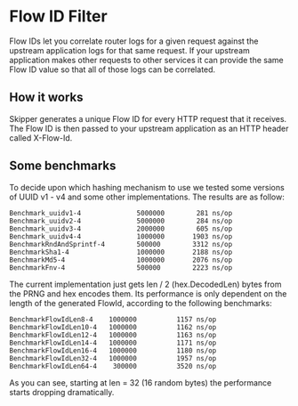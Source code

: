 # Flow ID Filter

Flow IDs let you correlate router logs for a given request against the upstream application logs for that same request.
If your upstream application makes other requests to other services it can provide the same Flow ID value so that all
of those logs can be correlated.

## How it works
Skipper generates a unique Flow ID for every HTTP request that it receives. The Flow ID is then passed to your 
upstream application as an HTTP header called X-Flow-Id.

## Some benchmarks

To decide upon which hashing mechanism to use we tested some versions of UUID v1 - v4 and some other implementations.
The results are as follow:

	Benchmark_uuidv1-4	            5000000	       281 ns/op
	Benchmark_uuidv2-4	            5000000	       284 ns/op
	Benchmark_uuidv3-4	            2000000	       605 ns/op
	Benchmark_uuidv4-4	            1000000	      1903 ns/op
	BenchmarkRndAndSprintf-4  	    500000	      3312 ns/op
	BenchmarkSha1-4 	            1000000	      2188 ns/op
	BenchmarkMd5-4  	            1000000	      2076 ns/op
	BenchmarkFnv-4  	            500000	      2223 ns/op
	
The current implementation just gets len / 2 (hex.DecodedLen) bytes from the PRNG and hex encodes them. 
Its performance is only dependent on the length of the generated FlowId, according to the following benchmarks:

	BenchmarkFlowIdLen8-4 	 1000000	      1157 ns/op
	BenchmarkFlowIdLen10-4	 1000000	      1162 ns/op
	BenchmarkFlowIdLen12-4	 1000000	      1163 ns/op
	BenchmarkFlowIdLen14-4	 1000000	      1171 ns/op
	BenchmarkFlowIdLen16-4	 1000000	      1180 ns/op
	BenchmarkFlowIdLen32-4	 1000000	      1957 ns/op
	BenchmarkFlowIdLen64-4	  300000	      3520 ns/op

As you can see, starting at len = 32 (16 random bytes) the performance starts dropping dramatically. 